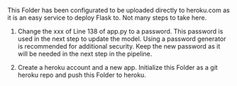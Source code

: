 This Folder has been configurated to be uploaded directly to heroku.com as it is an easy service to deploy Flask to. Not many steps to take here.
 
1) Change the xxx of Line 138 of app.py to a password. This password is used in the next step to update the model. Using a password generator is recommended for additional security. Keep the new password as it will be needed in the next step in the pipeline.

2) Create a heroku account and a new app. Initialize this Folder as a git heroku repo and push this Folder to heroku.
